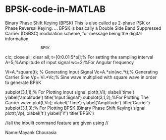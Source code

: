 # BPSK-code-in-MATLAB
Binary Phase Shift Keying (BPSK) This is also called as 2-phase PSK or Phase Reversal Keying. ... BPSK is basically a Double Side Band Suppressed Carrier (DSBSC) modulation scheme, for message being the digital information.

					BPSK

clc; 
close all;
clear all;
t=[0:0.01:5*pi];% For setting the sampling interval
A=5;%Amplitude of input signal
wc=2;%For Angular frequency
 
Vi=A.*square(t); % Generating Input Signal
Vc=A.*sin(wc.*t);% Generating Carrier Sine
Vp= Vi.*Vc;% Sine wave multiplied with square wave in order to generate BPSK
 
subplot(3,1,1);% For Plotting Input signal
plot(t,Vi);
xlabel('time')
ylabel('amplitude')
title('Input Signal')
subplot(3,1,2);%For Plotting The Carrier wave
plot(t,Vc);
xlabel('Time')
ylabel('Amplitude')
title('Carrier')
subplot(3,1,3);% For Plotting BPSK (Binary Phase Shift Keying) signal
plot(t,Vp);
xlabel('t')
ylabel('Y')
title('BPSK')





//all the inbuilt command feature are given using //




 



Name:Mayank Chourasia
